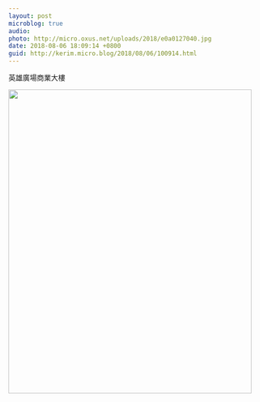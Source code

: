 ```yaml
---
layout: post
microblog: true
audio: 
photo: http://micro.oxus.net/uploads/2018/e0a0127040.jpg
date: 2018-08-06 18:09:14 +0800
guid: http://kerim.micro.blog/2018/08/06/100914.html
---
```

英雄廣場商業大樓

<img src="http://micro.oxus.net/uploads/2018/e0a0127040.jpg" width="480" height="600" />
